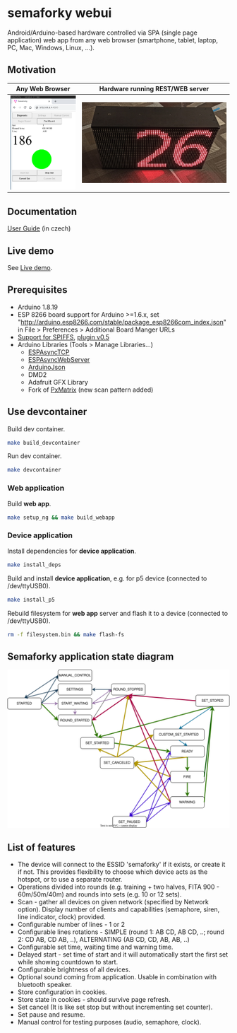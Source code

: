 # semaforky webui
Android/Arduino-based hardware controlled via SPA (single page application) web app from any web browser (smartphone, tablet, laptop, PC, Mac, Windows, Linux, ...).

## Motivation

Any Web Browser          |  Hardware running REST/WEB server
:-:|:-:
![](../doc/browser_spa_app.png)  |  ![](../doc/client_hardware.jpg)

## Documentation

[User Guide](UserGuide_cz.md) (in czech)

## Live demo

See [Live demo](http://vajicek.github.io/semaforky).

## Prerequisites

* Arduino 1.8.19
* ESP 8266 board support for Arduino >=1.6.x, set "http://arduino.esp8266.com/stable/package_esp8266com_index.json" in File > Preferences > Additional Board Manger URLs
* [Support for SPIFFS](https://www.instructables.com/Using-ESP8266-SPIFFS/), [plugin v0.5](https://github.com/esp8266/arduino-esp8266fs-plugin/releases/download/0.5.0/ESP8266FS-0.5.0.zip)
* Arduino Libraries (Tools > Manage Libraries...)
    * [ESPAsyncTCP](https://github.com/me-no-dev/ESPAsyncTCP)
    * [ESPAsyncWebServer](https://github.com/me-no-dev/ESPAsyncWebServer)
    * [ArduinoJson](https://github.com/bblanchon/ArduinoJson)
    * DMD2
    * Adafruit GFX Library
    * Fork of [PxMatrix](https://github.com/vajicek/PxMatrix.git) (new scan pattern added)

## Use devcontainer

Build dev container.
```bash
make build_devcontainer
```

Run dev container.
```bash
make devcontainer
```

### Web application
Build **web app**.
```bash
make setup_ng && make build_webapp
```

### Device application
Install dependencies for **device application**.
```bash
make install_deps
```

Build and install **device application**, e.g. for p5 device (connected to /dev/ttyUSB0).
```bash
make install_p5
```

Rebuild filesystem for **web app** server and flash it to a device (connected to /dev/ttyUSB0).
```bash
rm -f filesystem.bin && make flash-fs
```

## Semaforky application state diagram

![](../doc/semaforky_state_diagram.svg)

## List of features

* The device will connect to the ESSID 'semaforky' if it exists, or create it if not. This provides flexibility to choose which device acts as the hotspot, or to use a separate router.
* Operations divided into rounds (e.g. training + two halves, FITA 900 - 60m/50m/40m) and rounds into sets (e.g. 10 or 12 sets).
* Scan - gather all devices on given network (specified by Network option). Display number of clients and capabilities (semaphore, siren, line indicator, clock) provided.
* Configurable number of lines - 1 or 2
* Configurable lines rotations - SIMPLE (round 1: AB CD, AB CD, ..; round 2: CD AB, CD AB, ..), ALTERNATING (AB CD, CD, AB, AB, ..)
* Configurable set time, waiting time and warning time.
* Delayed start - set time of start and it will automatically start the first set while showing countdown to start.
* Configurable brightness of all devices.
* Optional sound coming from application. Usable in combination with bluetooth speaker.
* Store configuration in cookies.
* Store state in cookies - should survive page refresh.
* Set cancel (It is like set stop but without incrementing set counter).
* Set pause and resume.
* Manual control for testing purposes (audio, semaphore, clock).
